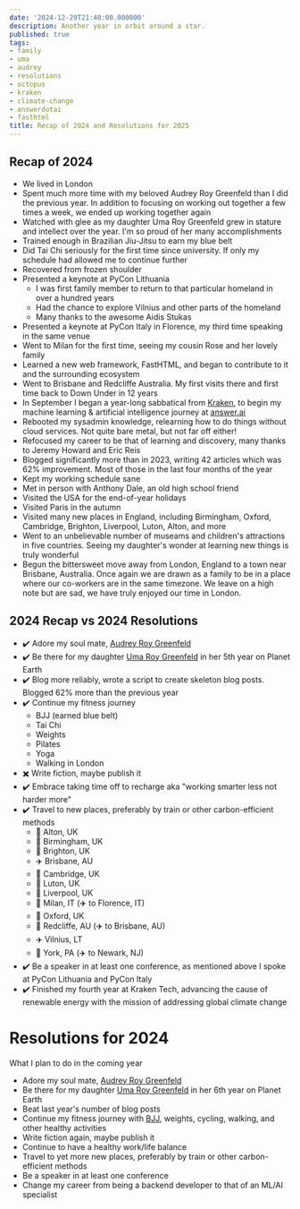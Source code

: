 ```yaml
---
date: '2024-12-29T21:40:00.000000'
description: Another year in orbit around a star.
published: true
tags:
- family
- uma
- audrey 
- resolutions
- octopus
- kraken
- climate-change
- answerdotai
- fasthtml
title: Recap of 2024 and Resolutions for 2025
---
```


## Recap of 2024

- We lived in London
- Spent much more time with my beloved Audrey Roy Greenfeld than I did the previous year. In addition to focusing on working out together a few times a week, we ended up working together again
- Watched with glee as my daughter Uma Roy Greenfeld grew in stature and intellect over the year. I'm so proud of her many accomplishments
- Trained enough in Brazilian Jiu-Jitsu to earn my blue belt
- Did Tai Chi seriously for the first time since university. If only my schedule had allowed me to continue further 
- Recovered from frozen shoulder
- Presented a keynote at PyCon Lithuania
    - I was first family member to return to that particular homeland in over a hundred years
    - Had the chance to explore Vilnius and other parts of the homeland
    - Many thanks to the awesome Aidis Stukas
- Presented a keynote at PyCon Italy in Florence, my third time speaking in the same venue
- Went to Milan for the first time, seeing my cousin Rose and her lovely family
- Learned a new web framework, FastHTML, and began to contribute to it and the surrounding ecosystem
- Went to Brisbane and Redcliffe Australia. My first visits there and first time back to Down Under in 12 years
- In September I began a year-long sabbatical from [Kraken](https://kraken.tech/), to begin my machine learning & artificial intelligence journey at [answer.ai](https://www.answer.ai/)
- Rebooted my sysadmin knowledge, relearning how to do things without cloud services. Not quite bare metal, but not far off either!
- Refocused my career to be that of learning and discovery, many thanks to Jeremy Howard and Eric Reis
- Blogged significantly more than in 2023, writing 42 articles which was 62% improvement. Most of those in the last four months of the year
- Kept my working schedule sane
- Met in person with Anthony Dale, an old high school friend
- Visited the USA for the end-of-year holidays
- Visited Paris in the autumn
- Visited many new places in England, including Birmingham, Oxford, Cambridge, Brighton, Liverpool, Luton, Alton, and more
- Went to an unbelievable number of museams and children's attractions in five countries. Seeing my daughter's wonder at learning new things is truly wonderful
- Begun the bittersweet move away from London, England to a town near Brisbane, Australia. Once again we are drawn as a family to be in a place where our co-workers are in the same timezone. We leave on a high note but are sad, we have truly enjoyed our time in London.

## 2024 Recap vs 2024 Resolutions

- ✔️ Adore my soul mate, [Audrey Roy Greenfeld](https://audrey.feldroy.com/)
- ✔️ Be there for my daughter [Uma Roy Greenfeld](/tags/uma) in her 5th year on Planet Earth
- ✔️ Blog more reliably, wrote a script to create skeleton blog posts. Blogged 62% more than the previous year
- ✔️ Continue my fitness journey
    - BJJ (earned blue belt)
    - Tai Chi
    - Weights
    - Pilates
    - Yoga
    - Walking in London
- ✖️ Write fiction, maybe publish it
- ✔️ Embrace taking time off to recharge aka "working smarter less not harder more"
- ✔️ Travel to new places, preferably by train or other carbon-efficient methods
    - 🚄 Alton, UK
    - 🚄 Birmingham, UK
    - 🚄 Brighton, UK 
    - ✈️ Brisbane, AU
    - 🚄 Cambridge, UK
    - 🚄 Luton, UK
    - 🚄 Liverpool, UK
    - 🚄 Milan, IT (✈️ to Florence, IT)
    - 🚄 Oxford, UK
    - 🚄 Redcliffe, AU (✈️ to Brisbane, AU)
    - ✈️ Vilnius, LT
    - 🚄 York, PA (✈️ to Newark, NJ)
- ✔️ Be a speaker in at least one conference, as mentioned above I spoke at PyCon Lithuania and PyCon Italy
- ✔️ Finished my fourth year at Kraken Tech, advancing the cause of renewable energy with the mission of addressing global climate change

# Resolutions for 2024

What I plan to do in the coming year

- Adore my soul mate, [Audrey Roy Greenfeld](https://audrey.feldroy.com/)
- Be there for my daughter [Uma Roy Greenfeld](/tags/uma) in her 6th year on Planet Earth
- Beat last year's number of blog posts
- Continue my fitness journey with [BJJ](/tags/bjj), weights, cycling, walking, and other healthy activities
- Write fiction again, maybe publish it
- Continue to have a healthy work/life balance
- Travel to yet more new places, preferably by train or other carbon-efficient methods
- Be a speaker in at least one conference
- Change my career from being a backend developer to that of an ML/AI specialist
